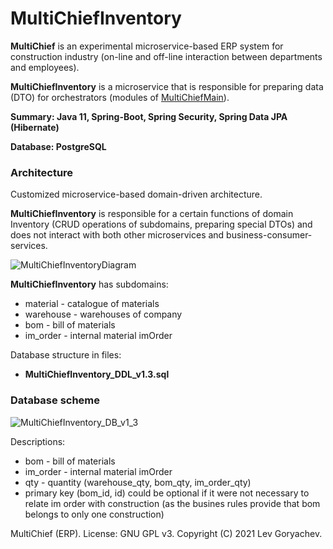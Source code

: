 # MultiChiefInventory
<p><b>MultiChief</b> is an experimental microservice-based ERP system for construction industry (on-line and off-line interaction between departments and employees). <p/>
<p><b>MultiChiefInventory</b> is a microservice that is responsible for preparing data (DTO) for orchestrators (modules of <a href="https://github.com/LevGoryachev/MultiChiefMain">MultiChiefMain</a>).</p>
<p><b>Summary: Java 11, Spring-Boot, Spring Security, Spring Data JPA (Hibernate)</b></p>
<p><b>Database: PostgreSQL</b></p>



<h3>Architecture</h3>
<p>Customized microservice-based domain-driven architecture.<p/>
<p><b>MultiChiefInventory</b> is responsible for a certain functions of domain Inventory (CRUD operations of subdomains, preparing special DTOs)
and does not interact with both other microservices and business-consumer-services.</p>

![MultiChiefInventoryDiagram](https://user-images.githubusercontent.com/61917893/141861463-67b93f3e-aaa3-4003-a107-d32012a4e613.jpg)

<p><b>MultiChiefInventory</b> has subdomains:
<ul>
<li>material - catalogue of materials</li>
<li>warehouse - warehouses of company</li>
<li>bom - bill of materials</li>
<li>im_order - internal material imOrder</li>
</ul>

<p>Database structure in files:</p>
<ul>
<li><b>MultiChiefInventory_DDL_v1.3.sql</b></li>
</ul>

<h3>Database scheme</h3>

![MultiChiefInventory_DB_v1_3](https://user-images.githubusercontent.com/61917893/140859298-2dbf4725-b494-4ee0-b5f3-3c88ef9254ef.jpg)


<p>Descriptions:</p>

<ul>
<li>bom - bill of materials</li>
<li>im_order - internal material imOrder</li>
<li>qty - quantity (warehouse_qty, bom_qty, im_order_qty)</li>
<li>primary key (bom_id, id) could be optional if it were not necessary to relate im order with construction
(as the busines rules provide that bom belongs to only one construction)</li>
</ul>

<p>MultiChief (ERP). License: GNU GPL v3. Copyright (C) 2021 Lev Goryachev.</p>
